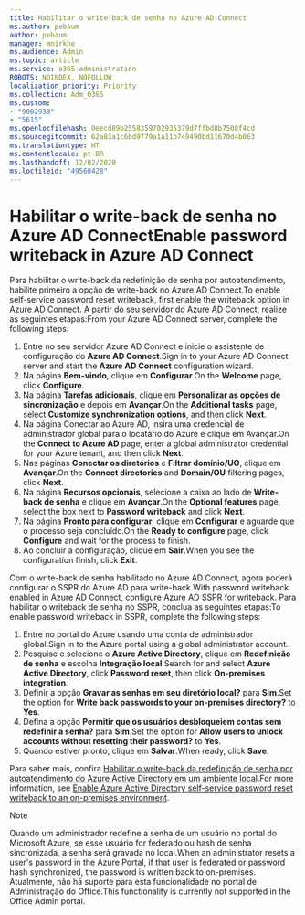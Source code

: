 ```yaml
---
title: Habilitar o write-back de senha no Azure AD Connect
ms.author: pebaum
author: pebaum
manager: mnirkhe
ms.audience: Admin
ms.topic: article
ms.service: o365-administration
ROBOTS: NOINDEX, NOFOLLOW
localization_priority: Priority
ms.collection: Adm_O365
ms.custom:
- "9002933"
- "5615"
ms.openlocfilehash: 0eecd89b2558359702935379d7ffbd8b7508f4cd
ms.sourcegitcommit: 62a83a1c6bd9779a1a11b749490bd11670d4b063
ms.translationtype: HT
ms.contentlocale: pt-BR
ms.lasthandoff: 12/02/2020
ms.locfileid: "49560428"
---
```

# <a name="enable-password-writeback-in-azure-ad-connect"></a><span data-ttu-id="47cba-102">Habilitar o write-back de senha no Azure AD Connect</span><span class="sxs-lookup"><span data-stu-id="47cba-102">Enable password writeback in Azure AD Connect</span></span>

<span data-ttu-id="47cba-103">Para habilitar o write-back da redefinição de senha por autoatendimento, habilite primeiro a opção de write-back no Azure AD Connect.</span><span class="sxs-lookup"><span data-stu-id="47cba-103">To enable self-service password reset writeback, first enable the writeback option in Azure AD Connect.</span></span> <span data-ttu-id="47cba-104">A partir do seu servidor do Azure AD Connect, realize as seguintes etapas:</span><span class="sxs-lookup"><span data-stu-id="47cba-104">From your Azure AD Connect server, complete the following steps:</span></span>

1. <span data-ttu-id="47cba-105">Entre no seu servidor Azure AD Connect e inicie o assistente de configuração do **Azure AD Connect**.</span><span class="sxs-lookup"><span data-stu-id="47cba-105">Sign in to your Azure AD Connect server and start the **Azure AD Connect** configuration wizard.</span></span>
2. <span data-ttu-id="47cba-106">Na página **Bem-vindo**, clique em **Configurar**.</span><span class="sxs-lookup"><span data-stu-id="47cba-106">On the **Welcome** page, click **Configure**.</span></span>
3. <span data-ttu-id="47cba-107">Na página **Tarefas adicionais**, clique em **Personalizar as opções de sincronização** e depois em **Avançar**.</span><span class="sxs-lookup"><span data-stu-id="47cba-107">On the **Additional tasks** page, select **Customize synchronization options**, and then click **Next**.</span></span>
4. <span data-ttu-id="47cba-108">Na página Conectar ao Azure AD, insira uma credencial de administrador global para o locatário do Azure e clique em Avançar.</span><span class="sxs-lookup"><span data-stu-id="47cba-108">On the **Connect to Azure AD** page, enter a global administrator credential for your Azure tenant, and then click **Next**.</span></span>
5. <span data-ttu-id="47cba-109">Nas páginas **Conectar os diretórios** e **Filtrar domínio/UO**, clique em **Avançar**.</span><span class="sxs-lookup"><span data-stu-id="47cba-109">On the **Connect directories** and **Domain/OU** filtering pages, click **Next**.</span></span>
6. <span data-ttu-id="47cba-110">Na página **Recursos opcionais**, selecione a caixa ao lado de **Write-back de senha** e clique em **Avançar**.</span><span class="sxs-lookup"><span data-stu-id="47cba-110">On the **Optional features** page, select the box next to **Password writeback** and click **Next**.</span></span>
7. <span data-ttu-id="47cba-111">Na página **Pronto para configurar**, clique em **Configurar** e aguarde que o processo seja concluído.</span><span class="sxs-lookup"><span data-stu-id="47cba-111">On the **Ready to configure** page, click **Configure** and wait for the process to finish.</span></span>
8. <span data-ttu-id="47cba-112">Ao concluir a configuração, clique em **Sair**.</span><span class="sxs-lookup"><span data-stu-id="47cba-112">When you see the configuration finish, click **Exit**.</span></span>

<span data-ttu-id="47cba-113">Com o write-back de senha habilitado no Azure AD Connect, agora poderá configurar o SSPR do Azure AD para write-back.</span><span class="sxs-lookup"><span data-stu-id="47cba-113">With password writeback enabled in Azure AD Connect, configure Azure AD SSPR for writeback.</span></span>  <span data-ttu-id="47cba-114">Para habilitar o writeback de senha no SSPR, conclua as seguintes etapas:</span><span class="sxs-lookup"><span data-stu-id="47cba-114">To enable password writeback in SSPR, complete the following steps:</span></span>

1. <span data-ttu-id="47cba-115">Entre no portal do Azure usando uma conta de administrador global.</span><span class="sxs-lookup"><span data-stu-id="47cba-115">Sign in to the Azure portal using a global administrator account.</span></span>
2. <span data-ttu-id="47cba-116">Pesquise e selecione o **Azure Active Directory**, clique em **Redefinição de senha** e escolha **Integração local**.</span><span class="sxs-lookup"><span data-stu-id="47cba-116">Search for and select **Azure Active Directory**, click **Password reset**, then click **On-premises integration**.</span></span>
3. <span data-ttu-id="47cba-117">Definir a opção **Gravar as senhas em seu diretório local?** para **Sim**.</span><span class="sxs-lookup"><span data-stu-id="47cba-117">Set the option for **Write back passwords to your on-premises directory?** to **Yes**.</span></span>
4. <span data-ttu-id="47cba-118">Defina a opção **Permitir que os usuários desbloqueiem contas sem redefinir a senha?** para **Sim**.</span><span class="sxs-lookup"><span data-stu-id="47cba-118">Set the option for **Allow users to unlock accounts without resetting their password?** to **Yes**.</span></span>
5. <span data-ttu-id="47cba-119">Quando estiver pronto, clique em **Salvar**.</span><span class="sxs-lookup"><span data-stu-id="47cba-119">When ready, click **Save**.</span></span>

<span data-ttu-id="47cba-120">Para saber mais, confira [Habilitar o write-back da redefinição de senha por autoatendimento do Azure Active Directory em um ambiente local](https://docs.microsoft.com/azure/active-directory/authentication/tutorial-enable-sspr-writeback).</span><span class="sxs-lookup"><span data-stu-id="47cba-120">For more information, see [Enable Azure Active Directory self-service password reset writeback to an on-premises environment](https://docs.microsoft.com/azure/active-directory/authentication/tutorial-enable-sspr-writeback).</span></span>

> [!NOTE]
>  <span data-ttu-id="47cba-121">Quando um administrador redefine a senha de um usuário no portal do Microsoft Azure, se esse usuário for federado ou hash de senha sincronizada, a senha será gravada no local.</span><span class="sxs-lookup"><span data-stu-id="47cba-121">When an administrator resets a user's password in the Azure Portal, if that user is federated or password hash synchronized, the password is written back to on-premises.</span></span> <span data-ttu-id="47cba-122">Atualmente, não há suporte para esta funcionalidade no portal de Administração do Office.</span><span class="sxs-lookup"><span data-stu-id="47cba-122">This functionality is currently not supported in the Office Admin portal.</span></span>